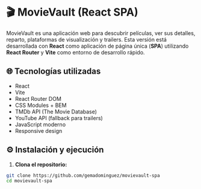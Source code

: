 # 🎬 MovieVault (React SPA)

MovieVault es una aplicación web para descubrir películas, ver sus detalles, reparto, plataformas de visualización y trailers. Esta versión está desarrollada con **React** como aplicación de página única (**SPA**) utilizando **React Router** y **Vite** como entorno de desarrollo rápido.

## 🌐 Tecnologías utilizadas

- React
- Vite
- React Router DOM
- CSS Modules + BEM
- TMDb API (The Movie Database)
- YouTube API (fallback para trailers)
- JavaScript moderno
- Responsive design

## ⚙️ Instalación y ejecución

1. **Clona el repositorio:**

```bash
git clone https://github.com/gemadominguez/movievault-spa
cd movievault-spa
```
